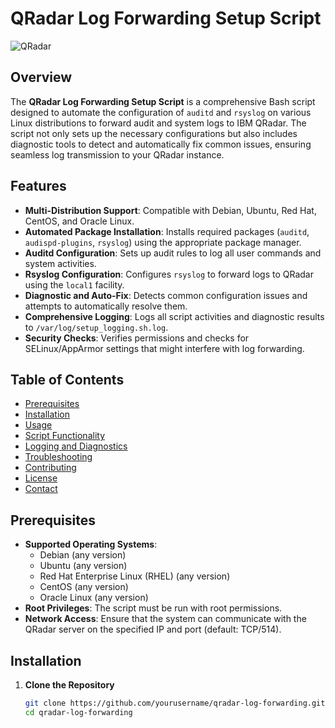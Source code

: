 # QRadar Log Forwarding Setup Script

![QRadar](https://www.ibm.com/design/language/assets/ibm_logo.svg)

## Overview

The **QRadar Log Forwarding Setup Script** is a comprehensive Bash script designed to automate the configuration of `auditd` and `rsyslog` on various Linux distributions to forward audit and system logs to IBM QRadar. The script not only sets up the necessary configurations but also includes diagnostic tools to detect and automatically fix common issues, ensuring seamless log transmission to your QRadar instance.

## Features

- **Multi-Distribution Support**: Compatible with Debian, Ubuntu, Red Hat, CentOS, and Oracle Linux.
- **Automated Package Installation**: Installs required packages (`auditd`, `audispd-plugins`, `rsyslog`) using the appropriate package manager.
- **Auditd Configuration**: Sets up audit rules to log all user commands and system activities.
- **Rsyslog Configuration**: Configures `rsyslog` to forward logs to QRadar using the `local1` facility.
- **Diagnostic and Auto-Fix**: Detects common configuration issues and attempts to automatically resolve them.
- **Comprehensive Logging**: Logs all script activities and diagnostic results to `/var/log/setup_logging.sh.log`.
- **Security Checks**: Verifies permissions and checks for SELinux/AppArmor settings that might interfere with log forwarding.

## Table of Contents

- [Prerequisites](#prerequisites)
- [Installation](#installation)
- [Usage](#usage)
- [Script Functionality](#script-functionality)
- [Logging and Diagnostics](#logging-and-diagnostics)
- [Troubleshooting](#troubleshooting)
- [Contributing](#contributing)
- [License](#license)
- [Contact](#contact)

## Prerequisites

- **Supported Operating Systems**:
  - Debian (any version)
  - Ubuntu (any version)
  - Red Hat Enterprise Linux (RHEL) (any version)
  - CentOS (any version)
  - Oracle Linux (any version)
- **Root Privileges**: The script must be run with root permissions.
- **Network Access**: Ensure that the system can communicate with the QRadar server on the specified IP and port (default: TCP/514).

## Installation

1. **Clone the Repository**

   ```bash
   git clone https://github.com/yourusername/qradar-log-forwarding.git
   cd qradar-log-forwarding

